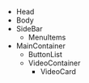 * Head
* Body
* SideBar
    * MenuItems
* MainContainer
    * ButtonList
    * VideoContainer
        * VideoCard
